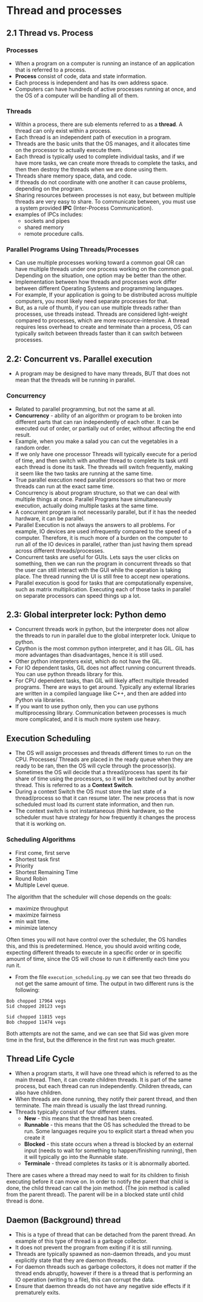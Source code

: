 # Thread and processes

## 2.1 Thread vs. Process

### Processes
- When a program on a computer is running an instance of an application that is
referred to a process.
- **Process** consist of code, data and state information.
- Each process is independent and has its own address space.
- Computers can have hundreds of active processes running at once, and the OS of
a computer will be handling all of them.

### Threads
- Within a process, there are sub elements referred to as a **thread**. A thread
can only exist within a process.
- Each thread is an independent path of execution in a program.
- Threads are the basic units that the OS manages, and it allocates time on the
processor to actually execute them.
- Each thread is typically used to complete individual tasks, and if we have
more tasks, we can create more threads to complete the tasks, and then then
destroy the threads when we are done using them.
- Threads share memory space, data, and code.
- If threads do not coordinate with one another it can cause problems, depending
on the program.
- Sharing resources between processes is not easy, but between multiple threads
are very easy to share. To communicate between, you must use a system provided
**IPC** (Inter-Process Communication).
- examples of IPCs includes:
  - sockets and pipes
  - shared memory
  - remote procedure calls.

### Parallel Programs Using Threads/Processes
- Can use multiple processes working toward a common goal OR can have multiple
threads under one process working on the common goal. Depending on the
situation, one option may be better than the other.
- Implementation between how threads and processes work differ between different
Operating Systems and programming languages.
- For example, If your application is going to be distributed across multiple
computers, you most likely need separate processes for that.
- But, as a rule of thumb, if you can use multiple threads rather than processes,
use threads instead. Threads are considered light-weight compared to processes,
which are more resource-intensive. A thread requires less overhead to create and
terminate than a process, OS can typically switch between threads faster than
it can switch between processes.

## 2.2: Concurrent vs. Parallel execution
- A program may be designed to have many threads, BUT that does not mean that
the threads will be running in parallel.

### Concurrency
- Related to parallel programming, but not the same at all.
- **Concurrency** - ability of an algorithm or program to be broken into
different parts that can ran independently of each other. It can be executed
out of order, or partially out of order, without affecting the end result.
- Example, when you make a salad you can cut the vegetables in a random order.
- If we only have one processor Threads will typically execute for a period of
time, and then switch with another thread to complete its task until each thread
is done its task. The threads will switch frequently, making it seem like the
two tasks are running at the same time.
- True parallel execution need parallel processors so that two or more threads
can run at the exact same time.
- Concurrency is about program structure, so that we can deal with multiple
things at once. Parallel Programs have simultaneously execution, actually doing
multiple tasks at the same time.
- A concurrent program is not necessarily parallel, but if it has the needed
hardware, it can be parallel.
- Parallel Execution is not always the answers to all problems. For example, IO
devices are used infrequently compared to the speed of a computer. Therefore,
it is much more of a burden on the computer to run all of the IO devices in
parallel, rather than just having them spread across different
threads/processes.
- Concurrent tasks are useful for GUIs. Lets says the user clicks on something,
then we can run the program in concurrent threads so that the user can still
interact with the GUI while the operation is taking place. The thread running
the UI is still free to accept new operations.
- Parallel execution is good for tasks that are computationally expensive, such
as matrix multiplication. Executing each of those tasks in parallel on separate
processors can speed things up a lot.

## 2.3: Global interpreter lock: Python demo
- Concurrent threads work in python, but the interpreter does not allow the
threads to run in parallel due to the global interpreter lock. Unique to python.
- Cpython is the most common python interpreter, and it has GIL. GIL has more
advantages than disadvantages, hence it is still used.
- Other python interpreters exist, which do not have the GIL.
- For IO dependent tasks, GIL does not affect running concurrent threads. You
can use python threads library for this.
- For CPU dependent tasks, than GIL will likely affect multiple threaded
programs. There are ways to get around. Typically any external libraries are
written in a compiled language like C++, and then are added into Python via
libraries.
- If you want to use python only, then you can use pythons multiprocessing
library. Communication between processes is much more complicated, and it is
much more system use heavy.

## Execution Scheduling
- The OS will assign processes and threads different times to run on the CPU.
Processes/ Threads are placed in the ready queue when they are ready to be ran,
then the OS will cycle through the processor(s).
- Sometimes the OS will decide that a thread/process has spent its fair share of
time using the processors, so it will be switched out by another thread. This is
referred to as a **Context Switch**.
- During a context Switch the OS must store the last state of a thread/process
so that it can resume later. The new process that is now scheduled must load its
current state information, and then run.
- The context switch is not instantaneous (think hardware, so the scheduler must
have strategy for how frequently it changes the process that it is working on.

### Scheduling Algorithms
- First come, first serve
- Shortest task first
- Priority
- Shortest Remaining Time
- Round Robin
- Multiple Level queue.

The algorithm that the scheduler will chose depends on the goals:
- maximize throughput
- maximize fairness
- min wait time.
- minimize latency

Often times you will not have control over the scheduler, the OS handles this,
and this is predetermined. Hence, you should avoid writing code, expecting
different threads to execute in a specific order or in specific amount of time,
since the OS will chose to run it differently each time you run it.
- From the file `execution_scheduling.py` we can see that two threads do not
get the same amount of time. The output in two different runs is the following:

```
Bob chopped 17964 vegs
Sid chopped 20123 vegs
```

```
Sid chopped 11815 vegs
Bob chopped 11474 vegs
```
Both attempts are not the same, and we can see that Sid was given more time in
the first, but the difference in the first run was much greater.

## Thread Life Cycle
- When a program starts, it will have one thread which is referred to as the
main thread. Then, it can create children threads. It is part of the same
process, but each thread can run independently. Children threads, can also have
children.
- When threads are done running, they notify their parent thread, and then
terminate. The main thread is usually the last thread running.
- Threads typically consist of four different states.
  - **New** - this means that the thread has been created.
  - **Runnable** - this means that the OS has scheduled the thread to be run.
  Some languages require you to explicit start a thread when you create it
  - **Blocked** - this state occurs when a thread is blocked by an external
  input (needs to wait for something to happen/finishing running), then it will
  typically go into the Runnable state.
  - **Terminale** - thread completes its tasks or it is abnormally aborted.

There are cases where a thread may need to wait for its children to finish
executing before it can move on. In order to notify the parent that child is
done, the child thread can call the join method. (The join method is called from
the parent thread). The parent will be in a blocked state until child thread is
done.

## Daemon (Background) thread
- This is a type of thread that can be detached from the parent thread. An
example of this type of thread is a garbage collector.
- It does not prevent the program from exiting if it is still running.
- Threads are typically spawned as non-daemon threads, and you must explicitly
state that they are daemon threads.
- For daemon threads such as garbage collectors, it does not matter if the
thread ends abruptly, however if there is a thread that is performing an IO
operation (writing to a file), this can corrupt the data.
- Ensure that daemon threads do not have any negative side effects if it
prematurely exits.
